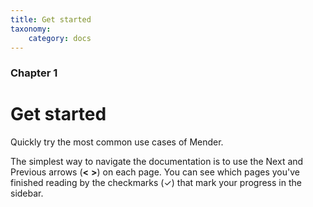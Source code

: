 ```yaml
---
title: Get started
taxonomy:
    category: docs
---
```


### Chapter 1

# Get started

Quickly try the most common use cases of Mender.


The simplest way to navigate the documentation is to use the Next and Previous arrows (**<**   **>**) on each page. You can see which pages you've finished reading by the checkmarks (✓) that mark your progress in the sidebar.
